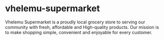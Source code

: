 # vhelemu-supermarket
Vhelemu Supermarket is a proudly local grocery store to serving our community with fresh, affordable and High-quality products. Our mission is to make shopping simple, convenient and enjoyable for every customer.
